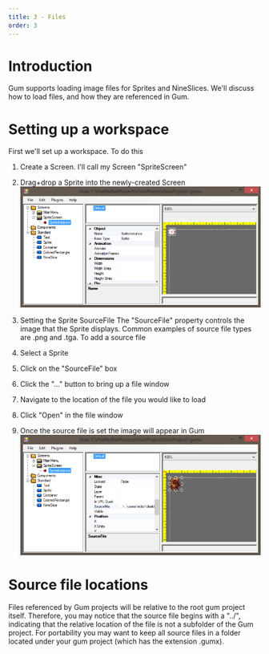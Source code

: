 ```yaml
---
title: 3 - Files
order: 3
---
```


# Introduction
Gum supports loading image files for Sprites and NineSlices.  We'll discuss how to load files, and how they are referenced in Gum.

# Setting up a workspace

First we'll set up a workspace. To do this
1. Create a Screen.  I'll call my Screen "SpriteScreen"
1. Drag+drop a Sprite into the newly-created Screen
![](GumSpriteInstance.png)

1. Setting the Sprite SourceFile
The "SourceFile" property controls the image that the Sprite displays.  Common examples of source file types are .png and .tga.  To add a source file
1. Select a Sprite
1. Click on the "SourceFile" box
1. Click the "..." button to bring up a file window
1. Navigate to the location of the file you would like to load
1. Click "Open" in the file window
1. Once the source file is set the image will appear in Gum
![](GumSpriteSourceFile.PNG)

# Source file locations
Files referenced by Gum projects will be relative to the root gum project itself.  Therefore, you may notice that the source file begins with a "../", indicating that the relative location of the file is not a subfolder of the Gum project.  For portability you may want to keep all source files in a folder located under your gum project (which has the extension .gumx).